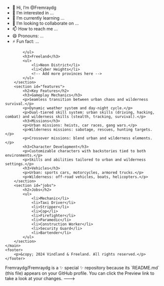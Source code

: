 - 👋 Hi, I’m @Fremraydg
- 👀 I’m interested in ...
- 🌱 I’m currently learning ...
- 💞️ I’m looking to collaborate on ...
- 📫 How to reach me ...
- 😄 Pronouns: ...
- ⚡ Fun fact: ...

<!---Game Overview
Title: Vindland & Freeland: The Ultimate Fusion

Platforms: PC, Xbox Series X, Xbox Series S, PS5

Islands and Provinces
Vindland (Mix of Los Angeles and Vice City):

Los Verdes

Ocean Heights

Downtown Vice

Sunset Strip

Malibu Shores

Vinewood Hills

Little Havana

East Beach

Westside

South Central

North Point

Vice Gardens

Marina Bay

Hollywood Heights

Vice Point

Liberty Park

Redwood

Bayside

Coral Gables

Palmetto Bay

Golden Sands

Freeland (Mix of Cyberpunk City and Los Santos):

Neon District

Cyber Heights

Downtown Santos

Tech Valley

Silicon Shore

Night City

Eastside

West End

South Bay

North Ridge

Cyber Park

Marina District

Hollywood Hills

Cyber Point

Liberty Heights

Redwood City

Bayside Heights

Coral Shores

Palmetto Heights

Golden Bay

Silicon Sands

Key Features
Gameplay Mechanics:

Seamless transition between urban chaos and wilderness survival.

Dynamic weather system and day-night cycle.

Dual-tiered skill system: urban skills (driving, hacking, combat) and wilderness skills (stealth, tracking, survival).

Missions:

Urban missions: heists, car races, gang wars.

Wilderness missions: sabotage, rescues, hunting targets.

Crossover missions: blend urban and wilderness elements.

Character Development:

Customizable characters with backstories tied to both environments.

Skills and abilities tailored to urban and wilderness settings.

Vehicles:

Urban: sports cars, motorcycles, armored trucks.

Wilderness: off-road vehicles, boats, helicopters.

Jobs:

Mechanic

Taxi Driver

Stripper

Cop

Firefighter

Paramedic

Construction Worker

Security Guard

Bartender

HTML Outline
Here's a simplified HTML outline to give you an idea of how you might structure a webpage for this game:

html

Copy
<!DOCTYPE html>
<html lang="en">
<head>
    <meta charset="UTF-8">
    <meta name="viewport" content="width=device-width, initial-scale=1.0">
    <title>Vindland & Freeland: The Ultimate Fusion</title>
    <link rel="stylesheet" href="styles.css">
</head>
<body>
    <header>
        <h1>Vindland & Freeland: The Ultimate Fusion</h1>
        <nav>
            <ul>
                <li><a href="#overview">Overview</a></li>
                <li><a href="#islands">Islands</a></li>
                <li><a href="#features">Features</a></li>
                <li><a href="#jobs">Jobs</a></li>
            </ul>
        </nav>
    </header>
    <main>
        <section id="overview">
            <h2>Game Overview</h2>
            <p>Title: Vindland & Freeland: The Ultimate Fusion</p>
            <p>Platforms: PC, Xbox Series X, Xbox Series S, PS5</p>
        </section>
        <section id="islands">
            <h2>Islands and Provinces</h2>
            <h3>Vindland</h3>
            <ul>
                <li>Los Verdes</li>
                <li>Ocean Heights</li>
                <!-- Add more provinces here -->
            </ul>
            <h3>Freeland</h3>
            <ul>
                <li>Neon District</li>
                <li>Cyber Heights</li>
                <!-- Add more provinces here -->
            </ul>
        </section>
        <section id="features">
            <h2>Key Features</h2>
            <h3>Gameplay Mechanics</h3>
            <p>Seamless transition between urban chaos and wilderness survival.</p>
            <p>Dynamic weather system and day-night cycle.</p>
            <p>Dual-tiered skill system: urban skills (driving, hacking, combat) and wilderness skills (stealth, tracking, survival).</p>
            <h3>Missions</h3>
            <p>Urban missions: heists, car races, gang wars.</p>
            <p>Wilderness missions: sabotage, rescues, hunting targets.</p>
            <p>Crossover missions: blend urban and wilderness elements.</p>
            <h3>Character Development</h3>
            <p>Customizable characters with backstories tied to both environments.</p>
            <p>Skills and abilities tailored to urban and wilderness settings.</p>
            <h3>Vehicles</h3>
            <p>Urban: sports cars, motorcycles, armored trucks.</p>
            <p>Wilderness: off-road vehicles, boats, helicopters.</p>
        </section>
        <section id="jobs">
            <h2>Jobs</h2>
            <ul>
                <li>Mechanic</li>
                <li>Taxi Driver</li>
                <li>Stripper</li>
                <li>Cop</li>
                <li>Firefighter</li>
                <li>Paramedic</li>
                <li>Construction Worker</li>
                <li>Security Guard</li>
                <li>Bartender</li>
            </ul>
        </section>
    </main>
    <footer>
        <p>&copy; 2024 Vindland & Freeland. All rights reserved.</p>
    </footer>
</body>
</html>
Fremraydg/Fremraydg is a ✨ special ✨ repository because its `README.md` (this file) appears on your GitHub profile.
You can click the Preview link to take a look at your changes.
--->
